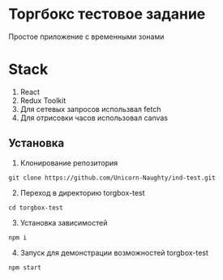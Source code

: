 # Торгбокс тестовое задание

Простое приложение с временными зонами

# Stack

  1. React
  2. Redux Toolkit
  3. Для сетевых запросов использвал fetch
  4. Для отрисовки часов использовал canvas

<!--Установка-->
## Установка 

1. Клонирование репозитория 

```git clone https://github.com/Unicorn-Naughty/ind-test.git```

2. Переход в директорию torgbox-test

```cd torgbox-test```

3. Установка зависимостей

```npm i ```

4. Запуск для демонстрации возможностей torgbox-test

```npm start```
